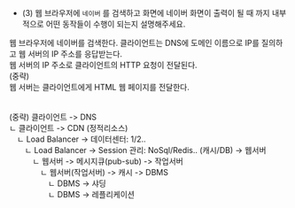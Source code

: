 - (3) 웹 브라우저에 `네이버` 를 검색하고 화면에 네이버 화면이 출력이 될 때 까지 내부적으로 어떤 동작들이 수행이 되는지 설명해주세요.
  
웹 브라우저에 네이버를 검색한다.
클라이언트는 DNS에 도메인 이름으로 IP를 질의하고 웹 서버의 IP 주소를 응답받는다.  
웹 서버의 IP 주소로 클라이언트의 HTTP 요청이 전달된다.  
(중략)  
웹 서버는 클라이언트에게 HTML 웹 페이지를 전달한다.  
</br>
</br>
(중략)
클라이언트 -> DNS  
ㄴ 클라이언트 -> CDN (정적리소스)  
 ㄴ Load Balancer -> 데이터센터: 1/2..  
  ㄴ Load Balancer -> Session 관리: NoSql/Redis.. (캐시/DB) -> 웹서버  
   ㄴ 웹서버 -> 메시지큐(pub-sub) -> 작업서버  
    ㄴ 웹서버(작업서버) -> 캐시 -> DBMS  
     ㄴ DBMS -> 샤딩  
     ㄴ DBMS -> 레플리케이션  
